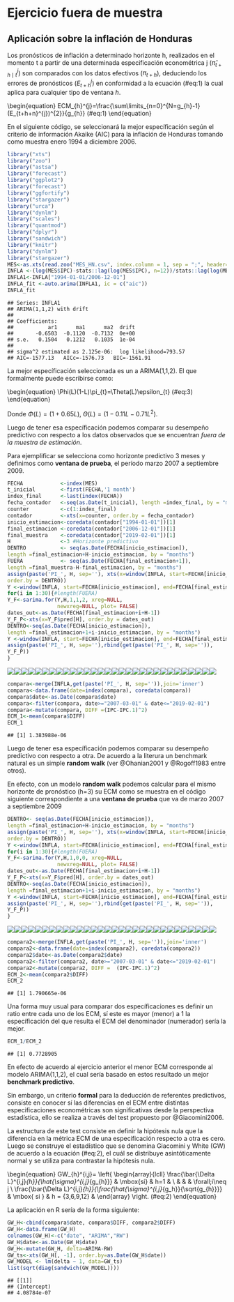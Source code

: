 # Ejercicio fuera de muestra 

## Aplicación sobre la inflación de Honduras




Los pronósticos de inflación a determinado horizonte h, realizados en el momento t a partir de una determinada especificación econométrica j ($\hat{\pi}_{t+h\mid t}^{j}$)  son comparados con los datos efectivos ($\pi_{t+h}$), deduciendo los errores de pronósticos ($E_{t+h}^{j}$) en conformidad a la ecuación (\#eq:1) la cual aplica para cualquier tipo de ventana $h$.

\begin{equation} 
 ECM_{h}^{j}=\frac{\sum\limits_{n=0}^{N=g_{h}-1} (E_{t+h+n}^{j})^{2}}{g_{h}}
 (\#eq:1)
\end{equation} 


En el siguiente código, se seleccionará la mejor específicación según el criterio de información Akaike (AIC) para la inflación de Honduras tomando como muestra enero 1994 a diciembre 2006. 


```r
library("xts") 
library("zoo")
library("astsa")
library("forecast")
library("ggplot2")
library("forecast")
library("ggfortify")
library("stargazer")
library("urca")
library("dynlm")
library("scales")
library("quantmod")
library("dplyr")
library("sandwich")
library("knitr") 
library("dynlm")
library("stargazer")
MES<-as.xts(read.zoo("MES_HN.csv", index.column = 1, sep = ";", header=TRUE, format = "%d/%m/%Y"))
INFLA <-(log(MES$IPC)-stats::lag(log(MES$IPC), n=12))/stats::lag(log(MES$IPC), n=12)
INFLA1<-INFLA["1994-01-01/2006-12-01"]
INFLA_fit <-auto.arima(INFLA1, ic = c("aic"))
INFLA_fit
```

```
## Series: INFLA1 
## ARIMA(1,1,2) with drift 
## 
## Coefficients:
##           ar1      ma1      ma2  drift
##       -0.6503  -0.1120  -0.7132  0e+00
## s.e.   0.1504   0.1212   0.1035  1e-04
## 
## sigma^2 estimated as 2.125e-06:  log likelihood=793.57
## AIC=-1577.13   AICc=-1576.73   BIC=-1561.91
```
La mejor específicación seleccionada es un a ARIMA(1,1,2). El que formalmente puede escribirse como:

\begin{equation} 
\Phi(L)(1-L)\pi_{t}=\Theta(L)\epsilon_{t}
(\#eq:3)
\end{equation} 

Donde $\Phi(L)=(1+0.65L),$ $\Theta(L)=(1-0.11L-0.71L^{2})$. 


Luego de tener esa específicación podemos comparar su desempeño predictivo con respecto a los datos observados que se encuentran *fuera de la muestra de estimación*. 

Para ejemplificar se selecciona como horizonte predictivo 3 meses y definimos como **ventana de prueba**, el período marzo 2007 a septiembre 2009.


```r
FECHA            <-index(MES)
t_inicial        <-first(FECHA,'1 month')
index_final      <-last(index(FECHA))
fecha_contador   <-seq(as.Date(t_inicial), length =index_final, by = "months")
counter          <-c(1:index_final)  
contador         <-xts(x=counter, order.by = fecha_contador)
inicio_estimacion<-coredata(contador["1994-01-01"])[1]
final_estimacion <-coredata(contador["2006-12-01"])[1]
final_muestra    <-coredata(contador["2019-02-01"])[1]
H                <-3 #Horizonte predictivo
DENTRO           <- seq(as.Date(FECHA[inicio_estimacion]), 
length =final_estimacion+H-inicio_estimacion, by = "months")
FUERA            <- seq(as.Date(FECHA[final_estimacion+1]), 
length =final_muestra-H-final_estimacion, by = "months")
assign(paste('PI_', H, sep=''), xts(x=window(INFLA, start=FECHA[inicio_estimacion], end=FECHA[final_estimacion+H-1]),
order.by = DENTRO))
Y <-window(INFLA, start=FECHA[inicio_estimacion], end=FECHA[final_estimacion])
for(i in 1:30){#length(FUERA)
Y_F<-sarima.for(Y,H,1,1,2, xreg=NULL, 
                newxreg=NULL, plot= FALSE) 
dates_out<-as.Date(FECHA[final_estimacion+i+H-1])
Y_F_P<-xts(x=Y_F$pred[H], order.by = dates_out)
DENTRO<-seq(as.Date(FECHA[inicio_estimacion]), 
length =final_estimacion+1+i-inicio_estimacion, by = "months")
Y <-window(INFLA, start=FECHA[inicio_estimacion], end=FECHA[final_estimacion+i])
assign(paste('PI_', H, sep=''),rbind(get(paste('PI_', H, sep='')), 
Y_F_P))
}
```

![](03_EJERCICIOS_files/figure-epub3/unnamed-chunk-2-1.png)<!-- -->![](03_EJERCICIOS_files/figure-epub3/unnamed-chunk-2-2.png)<!-- -->![](03_EJERCICIOS_files/figure-epub3/unnamed-chunk-2-3.png)<!-- -->![](03_EJERCICIOS_files/figure-epub3/unnamed-chunk-2-4.png)<!-- -->![](03_EJERCICIOS_files/figure-epub3/unnamed-chunk-2-5.png)<!-- -->![](03_EJERCICIOS_files/figure-epub3/unnamed-chunk-2-6.png)<!-- -->![](03_EJERCICIOS_files/figure-epub3/unnamed-chunk-2-7.png)<!-- -->![](03_EJERCICIOS_files/figure-epub3/unnamed-chunk-2-8.png)<!-- -->![](03_EJERCICIOS_files/figure-epub3/unnamed-chunk-2-9.png)<!-- -->![](03_EJERCICIOS_files/figure-epub3/unnamed-chunk-2-10.png)<!-- -->![](03_EJERCICIOS_files/figure-epub3/unnamed-chunk-2-11.png)<!-- -->![](03_EJERCICIOS_files/figure-epub3/unnamed-chunk-2-12.png)<!-- -->![](03_EJERCICIOS_files/figure-epub3/unnamed-chunk-2-13.png)<!-- -->![](03_EJERCICIOS_files/figure-epub3/unnamed-chunk-2-14.png)<!-- -->![](03_EJERCICIOS_files/figure-epub3/unnamed-chunk-2-15.png)<!-- -->![](03_EJERCICIOS_files/figure-epub3/unnamed-chunk-2-16.png)<!-- -->![](03_EJERCICIOS_files/figure-epub3/unnamed-chunk-2-17.png)<!-- -->![](03_EJERCICIOS_files/figure-epub3/unnamed-chunk-2-18.png)<!-- -->![](03_EJERCICIOS_files/figure-epub3/unnamed-chunk-2-19.png)<!-- -->![](03_EJERCICIOS_files/figure-epub3/unnamed-chunk-2-20.png)<!-- -->![](03_EJERCICIOS_files/figure-epub3/unnamed-chunk-2-21.png)<!-- -->![](03_EJERCICIOS_files/figure-epub3/unnamed-chunk-2-22.png)<!-- -->![](03_EJERCICIOS_files/figure-epub3/unnamed-chunk-2-23.png)<!-- -->![](03_EJERCICIOS_files/figure-epub3/unnamed-chunk-2-24.png)<!-- -->![](03_EJERCICIOS_files/figure-epub3/unnamed-chunk-2-25.png)<!-- -->![](03_EJERCICIOS_files/figure-epub3/unnamed-chunk-2-26.png)<!-- -->![](03_EJERCICIOS_files/figure-epub3/unnamed-chunk-2-27.png)<!-- -->![](03_EJERCICIOS_files/figure-epub3/unnamed-chunk-2-28.png)<!-- -->![](03_EJERCICIOS_files/figure-epub3/unnamed-chunk-2-29.png)<!-- -->![](03_EJERCICIOS_files/figure-epub3/unnamed-chunk-2-30.png)<!-- -->

```r
compara<-merge(INFLA,get(paste('PI_', H, sep='')),join='inner') 
compara<-data.frame(date=index(compara), coredata(compara))
compara$date<-as.Date(compara$date)
compara<-filter(compara, date>="2007-03-01" & date<="2019-02-01")
compara<-mutate(compara, DIFF =(IPC-IPC.1)^2)
ECM_1<-mean(compara$DIFF)
ECM_1
```

```
## [1] 1.383988e-06
```



Luego de tener esa específicación podemos comparar su desempeño predictivo con respecto a otra. De acuerdo a la literura un benchmark natural es un simple **random walk** (ver @Ohanian2001 y @Rogoff1983 entre otros).

En efecto, con un modelo **random walk** podemos calcular para el mismo horizonte de pronóstico (h=3) su ECM como se muestra en el código siguiente correspondiente a una **ventana de prueba** que va de marzo 2007 a septiembre 2009


```r
DENTRO<- seq(as.Date(FECHA[inicio_estimacion]), 
length =final_estimacion+H-inicio_estimacion, by = "months")
assign(paste('PI_', H, sep=''), xts(x=window(INFLA, start=FECHA[inicio_estimacion], end=FECHA[final_estimacion+H-1]),
order.by = DENTRO))
Y <-window(INFLA, start=FECHA[inicio_estimacion], end=FECHA[final_estimacion])
for(i in 1:30){#length(FUERA)
Y_F<-sarima.for(Y,H,1,0,0, xreg=NULL, 
                newxreg=NULL, plot= FALSE) 
dates_out<-as.Date(FECHA[final_estimacion+i+H-1])
Y_F_P<-xts(x=Y_F$pred[H], order.by = dates_out)
DENTRO<-seq(as.Date(FECHA[inicio_estimacion]), 
length =final_estimacion+1+i-inicio_estimacion, by = "months")
Y <-window(INFLA, start=FECHA[inicio_estimacion], end=FECHA[final_estimacion+i])
assign(paste('PI_', H, sep=''),rbind(get(paste('PI_', H, sep='')), 
Y_F_P))
}
```

![](03_EJERCICIOS_files/figure-epub3/unnamed-chunk-3-1.png)<!-- -->![](03_EJERCICIOS_files/figure-epub3/unnamed-chunk-3-2.png)<!-- -->![](03_EJERCICIOS_files/figure-epub3/unnamed-chunk-3-3.png)<!-- -->![](03_EJERCICIOS_files/figure-epub3/unnamed-chunk-3-4.png)<!-- -->![](03_EJERCICIOS_files/figure-epub3/unnamed-chunk-3-5.png)<!-- -->![](03_EJERCICIOS_files/figure-epub3/unnamed-chunk-3-6.png)<!-- -->![](03_EJERCICIOS_files/figure-epub3/unnamed-chunk-3-7.png)<!-- -->![](03_EJERCICIOS_files/figure-epub3/unnamed-chunk-3-8.png)<!-- -->![](03_EJERCICIOS_files/figure-epub3/unnamed-chunk-3-9.png)<!-- -->![](03_EJERCICIOS_files/figure-epub3/unnamed-chunk-3-10.png)<!-- -->![](03_EJERCICIOS_files/figure-epub3/unnamed-chunk-3-11.png)<!-- -->![](03_EJERCICIOS_files/figure-epub3/unnamed-chunk-3-12.png)<!-- -->![](03_EJERCICIOS_files/figure-epub3/unnamed-chunk-3-13.png)<!-- -->![](03_EJERCICIOS_files/figure-epub3/unnamed-chunk-3-14.png)<!-- -->![](03_EJERCICIOS_files/figure-epub3/unnamed-chunk-3-15.png)<!-- -->![](03_EJERCICIOS_files/figure-epub3/unnamed-chunk-3-16.png)<!-- -->![](03_EJERCICIOS_files/figure-epub3/unnamed-chunk-3-17.png)<!-- -->![](03_EJERCICIOS_files/figure-epub3/unnamed-chunk-3-18.png)<!-- -->![](03_EJERCICIOS_files/figure-epub3/unnamed-chunk-3-19.png)<!-- -->![](03_EJERCICIOS_files/figure-epub3/unnamed-chunk-3-20.png)<!-- -->![](03_EJERCICIOS_files/figure-epub3/unnamed-chunk-3-21.png)<!-- -->![](03_EJERCICIOS_files/figure-epub3/unnamed-chunk-3-22.png)<!-- -->![](03_EJERCICIOS_files/figure-epub3/unnamed-chunk-3-23.png)<!-- -->![](03_EJERCICIOS_files/figure-epub3/unnamed-chunk-3-24.png)<!-- -->![](03_EJERCICIOS_files/figure-epub3/unnamed-chunk-3-25.png)<!-- -->![](03_EJERCICIOS_files/figure-epub3/unnamed-chunk-3-26.png)<!-- -->![](03_EJERCICIOS_files/figure-epub3/unnamed-chunk-3-27.png)<!-- -->![](03_EJERCICIOS_files/figure-epub3/unnamed-chunk-3-28.png)<!-- -->![](03_EJERCICIOS_files/figure-epub3/unnamed-chunk-3-29.png)<!-- -->![](03_EJERCICIOS_files/figure-epub3/unnamed-chunk-3-30.png)<!-- -->

```r
compara2<-merge(INFLA,get(paste('PI_', H, sep='')),join='inner') 
compara2<-data.frame(date=index(compara2), coredata(compara2))
compara2$date<-as.Date(compara2$date)
compara2<-filter(compara2, date>="2007-03-01" & date<="2019-02-01")
compara2<-mutate(compara2, DIFF =  (IPC-IPC.1)^2)
ECM_2<-mean(compara2$DIFF)
ECM_2
```

```
## [1] 1.790665e-06
```

Una forma muy usual para comparar dos específicaciones es definir un ratio entre cada uno de los ECM, sí este es mayor (menor) a 1 la específicación del que resulta el ECM del denominador (numerador) sería la mejor.

```r
ECM_1/ECM_2
```

```
## [1] 0.7728905
```

En efecto de acuerdo al ejercicio anterior el menor ECM corresponde al modelo ARIMA(1,1,2), el cual sería basado en estos resultado un mejor **benchmark predictivo**.

Sin embargo, un criterio **formal** para la deducción de referentes predictivos, consiste en conocer sí las diferencias en el ECM entre distintas especificaciones econométricas son significativas desde la perspectiva estadística, ello se realiza a través del test propuesto por @Giacomini2006.

La estructura de este test consiste en definir la hipótesis nula  que la diferencia en la métrica ECM de una especificación respecto a otra es cero. 
Luego se construye el estadístico que se denomina Giacomini y White (GW) de acuerdo a la ecuación (\#eq:2), el cuál se distribuye asintóticamente normal y se utiliza para contrastar la hipótesis nula.

\begin{equation} 
GW_{h}^{i,j}= \left\{ \begin{array}{lcll}
 \frac{\bar{\Delta L}^{i,j}_{h}}{\hat{\sigma}^{i,j}_{g_{h}}} & \mbox{si} & h=1 & \\
 & & & \forall\;i\neq j  \\
  \frac{\bar{\Delta L}^{i,j}_{h}}{\frac{\hat{\sigma}^{i,j}_{g_h}}{\sqrt{g_{h}}}} & \mbox{ si } & h = \{3,6,9,12\} & 
 \end{array}
 \right.
 (\#eq:2)
\end{equation} 

La aplicación en R sería de la forma siguiente:

```r
GW_H<-cbind(compara$date, compara$DIFF, compara2$DIFF)
GW_H<-data.frame(GW_H)
colnames(GW_H)<-c("date", "ARIMA","RW")
GW_H$date<-as.Date(GW_H$date)
GW_H<-mutate(GW_H, delta=ARIMA-RW)
GW_ts<-xts(GW_H[, -1], order.by=as.Date(GW_H$date))
GW_MODEL <- lm(delta ~ 1, data=GW_ts)
list(sqrt(diag(sandwich(GW_MODEL))))
```

```
## [[1]]
## (Intercept) 
## 4.08784e-07
```
